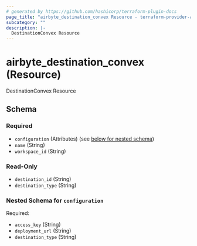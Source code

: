 ```yaml
---
# generated by https://github.com/hashicorp/terraform-plugin-docs
page_title: "airbyte_destination_convex Resource - terraform-provider-airbyte-new"
subcategory: ""
description: |-
  DestinationConvex Resource
---
```


# airbyte_destination_convex (Resource)

DestinationConvex Resource



<!-- schema generated by tfplugindocs -->
## Schema

### Required

- `configuration` (Attributes) (see [below for nested schema](#nestedatt--configuration))
- `name` (String)
- `workspace_id` (String)

### Read-Only

- `destination_id` (String)
- `destination_type` (String)

<a id="nestedatt--configuration"></a>
### Nested Schema for `configuration`

Required:

- `access_key` (String)
- `deployment_url` (String)
- `destination_type` (String)


